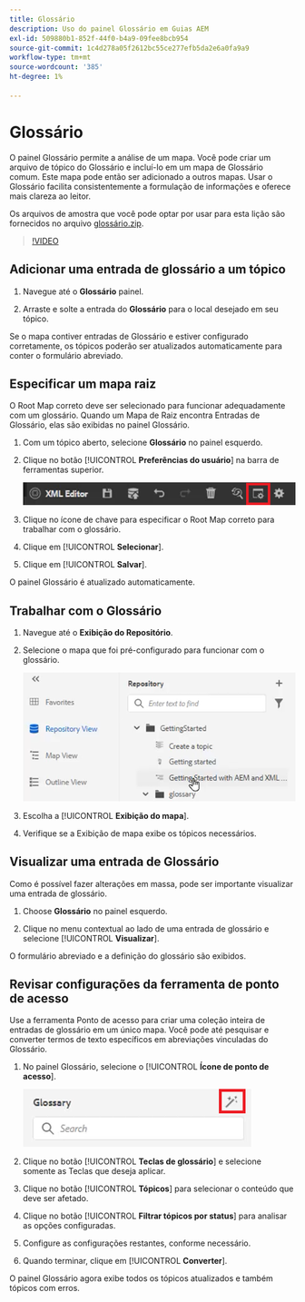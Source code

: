 ```yaml
---
title: Glossário
description: Uso do painel Glossário em Guias AEM
exl-id: 509880b1-852f-44f0-b4a9-09fee8bcb954
source-git-commit: 1c4d278a05f2612bc55ce277efb5da2e6a0fa9a9
workflow-type: tm+mt
source-wordcount: '385'
ht-degree: 1%

---
```


# Glossário

O painel Glossário permite a análise de um mapa. Você pode criar um arquivo de tópico do Glossário e incluí-lo em um mapa de Glossário comum. Este mapa pode então ser adicionado a outros mapas. Usar o Glossário facilita consistentemente a formulação de informações e oferece mais clareza ao leitor.

Os arquivos de amostra que você pode optar por usar para esta lição são fornecidos no arquivo [glossário.zip](assets/glossary.zip).

>[!VIDEO](https://video.tv.adobe.com/v/342765?quality=12&learn=on)

## Adicionar uma entrada de glossário a um tópico

1. Navegue até o **Glossário** painel.

2. Arraste e solte a entrada do **Glossário** para o local desejado em seu tópico.

Se o mapa contiver entradas de Glossário e estiver configurado corretamente, os tópicos poderão ser atualizados automaticamente para conter o formulário abreviado.

## Especificar um mapa raiz

O Root Map correto deve ser selecionado para funcionar adequadamente com um glossário. Quando um Mapa de Raiz encontra Entradas de Glossário, elas são exibidas no painel Glossário.

1. Com um tópico aberto, selecione **Glossário** no painel esquerdo.

2. Clique no botão [!UICONTROL **Preferências do usuário**] na barra de ferramentas superior.

   ![Ícone de Preferências do usuário](images/reuse/user-prefs-icon.png)

3. Clique no ícone de chave para especificar o Root Map correto para trabalhar com o glossário.

4. Clique em [!UICONTROL **Selecionar**].

5. Clique em [!UICONTROL **Salvar**].

O painel Glossário é atualizado automaticamente.

## Trabalhar com o Glossário

1. Navegue até o **Exibição do Repositório**.

2. Selecione o mapa que foi pré-configurado para funcionar com o glossário.

   ![Ícone do mapa de pré-configuração](images/lesson-10/preconfig-map.png)

3. Escolha a [!UICONTROL **Exibição do mapa**].

4. Verifique se a Exibição de mapa exibe os tópicos necessários.

## Visualizar uma entrada de Glossário

Como é possível fazer alterações em massa, pode ser importante visualizar uma entrada de glossário.

1. Choose **Glossário** no painel esquerdo.

2. Clique no menu contextual ao lado de uma entrada de glossário e selecione [!UICONTROL **Visualizar**].

O formulário abreviado e a definição do glossário são exibidos.

## Revisar configurações da ferramenta de ponto de acesso

Use a ferramenta Ponto de acesso para criar uma coleção inteira de entradas de glossário em um único mapa. Você pode até pesquisar e converter termos de texto específicos em abreviações vinculadas do Glossário.

1. No painel Glossário, selecione o [!UICONTROL **Ícone de ponto de acesso**].

   ![Ícone do ponto de acesso](images/lesson-10/hotspot-icon.png)

2. Clique no botão [!UICONTROL **Teclas de glossário**] e selecione somente as Teclas que deseja aplicar.

3. Clique no botão [!UICONTROL **Tópicos**] para selecionar o conteúdo que deve ser afetado.

4. Clique no botão [!UICONTROL **Filtrar tópicos por status**] para analisar as opções configuradas.

5. Configure as configurações restantes, conforme necessário.

6. Quando terminar, clique em [!UICONTROL **Converter**].

O painel Glossário agora exibe todos os tópicos atualizados e também tópicos com erros.
